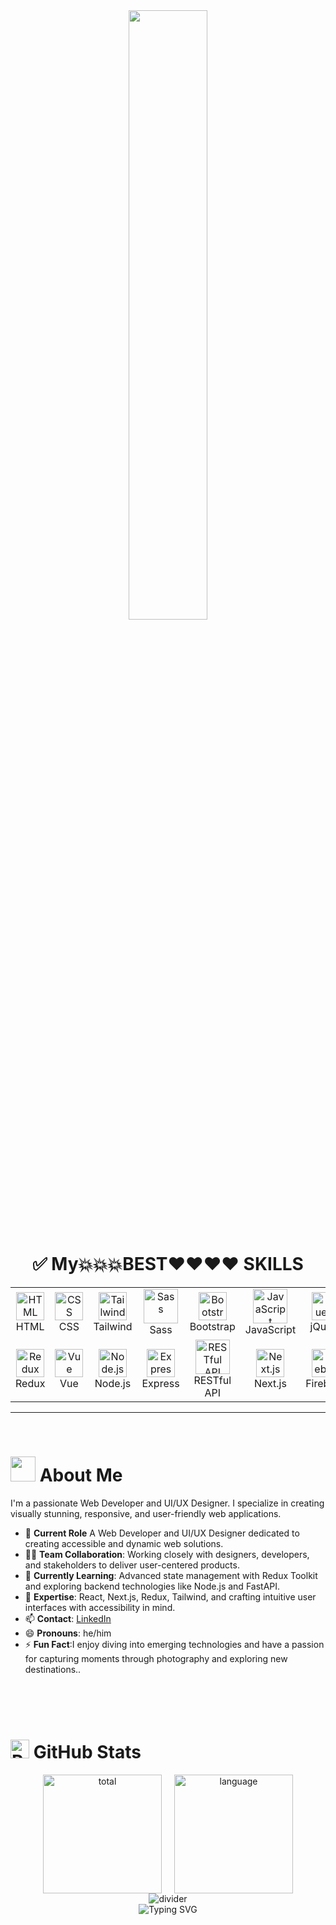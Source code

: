 
<div align="center">
  <img src="https://i.ibb.co.com/J3C8k0f/3d-render-little-boy-with-laptop-tools.jpg" width="50%" alt="" />
</div>

<h1 align="center">✅ My💥💥💥BEST❤❤❤❤ SKILLS</h1>
<p align="center">
<div align="center">
  <table>
    <tr>
      <td align="center" width="90">
        <img src="https://skillicons.dev/icons?i=html" width="45" height="45" alt="HTML" />
        <br>HTML
      </td>
      <td align="center" width="90">
        <img src="https://skillicons.dev/icons?i=css" width="45" height="45" alt="CSS" />
        <br>CSS
      </td>
      <td align="center" width="90">
        <img src="https://skillicons.dev/icons?i=tailwind" width="45" height="45" alt="Tailwind" />
        <br>Tailwind
      </td>
      <td align="center" width="90">
        <img src="https://techstack-generator.vercel.app/sass-icon.svg" alt="Sass" width="55" height="55" />
        <br>Sass
      </td>
      <td align="center" width="90">
        <img src="https://skillicons.dev/icons?i=bootstrap" width="45" height="45" alt="Bootstrap" />
        <br>Bootstrap
      </td>
      <td align="center" width="90">
        <img src="https://techstack-generator.vercel.app/js-icon.svg" alt="JavaScript" width="55" height="55" />
        <br>JavaScript
      </td>
      <td align="center" width="90">
        <img src="https://skillicons.dev/icons?i=jquery" width="45" height="45" alt="jQuery" />
        <br>jQuery
      </td>
      <td align="center" width="90">
        <img src="https://techstack-generator.vercel.app/ts-icon.svg" alt="TypeScript" width="55" height="55" />
        <br>TypeScript
      </td>
      <td align="center" width="90">
        <img src="https://techstack-generator.vercel.app/react-icon.svg" alt="React" width="55" height="55" />
        <br>React
      </td>
    </tr>
    <tr>
      <td align="center" width="90">
        <img src="https://skillicons.dev/icons?i=redux" width="45" height="45" alt="Redux" />
        <br>Redux
      </td>
      <td align="center" width="90">
        <img src="https://skillicons.dev/icons?i=vue" width="45" height="45" alt="Vue" />
        <br>Vue
      </td>
      <td align="center" width="90">
        <img src="https://skillicons.dev/icons?i=nodejs" width="45" height="45" alt="Node.js" />
        <br>Node.js
      </td>
      <td align="center" width="90">
        <img src="https://skillicons.dev/icons?i=express" width="45" height="45" alt="Express" />
        <br>Express
      </td>
      <td align="center" width="90">
        <img src="https://techstack-generator.vercel.app/restapi-icon.svg" alt="RESTful API" width="55" height="55" />
        <br>RESTful API
      </td>
      <td align="center" width="90">
        <img src="https://skillicons.dev/icons?i=nextjs" width="45" height="45" alt="Next.js" />
        <br>Next.js
      </td>
      <td align="center" width="90">
        <img src="https://skillicons.dev/icons?i=firebase" width="45" height="45" alt="Firebase" />
        <br>Firebase
      </td>
      <td align="center" width="90">
        <img src="https://skillicons.dev/icons?i=mongodb" width="45" height="45" alt="MongoDB" />
        <br>MongoDB
      </td>
      <td align="center" width="90">
        <img src="https://techstack-generator.vercel.app/github-icon.svg" alt="Github" width="55" height="55" />
        <br>Github
      </td>
    </tr>
  </table>
</div>



</p>
<hr>
<br>
</div>
</div>


<!-- <img src="https://raw.githubusercontent.com/Tarikul-Islam-Anik/Animated-Fluent-Emojis/master/Emojis/Hand%20gestures/Waving%20Hand.png" alt="Waving Hand" width="25" height="25" /> -->

<h1>
  <img src="https://user-images.githubusercontent.com/74038190/213844263-a8897a51-32f4-4b3b-b5c2-e1528b89f6f3.png" width="40" /> About Me
</h1>

<div>
  <p>
    I'm a passionate Web Developer and UI/UX Designer. I specialize in creating visually stunning, responsive, and user-friendly web applications.
  </p>
  
   

  <ul>
    <li>💼 <strong>Current Role</strong> A Web Developer and UI/UX Designer dedicated to creating accessible and dynamic web solutions.</li>
    <li>👨‍💼 <strong>Team Collaboration</strong>: Working closely with designers, developers, and stakeholders to deliver user-centered products.</li>
    <li>🌱 <strong>Currently Learning</strong>: Advanced state management with Redux Toolkit and exploring backend technologies like Node.js and FastAPI.</li>
    <li>💬 <strong>Expertise</strong>: React, Next.js, Redux, Tailwind, and crafting intuitive user interfaces with accessibility in mind.</li>
    <li>📫 <strong>Contact</strong>: <a href="https://www.linkedin.com/feed/">LinkedIn</a></li>
    <li>😄 <strong>Pronouns</strong>: he/him</li>
    <li>⚡ <strong>Fun Fact</strong>:I enjoy diving into emerging technologies and have a passion for capturing moments through photography and exploring new destinations..</li>
  </ul>
</div>

<br />
<br />
<br />


<h1>
  <img src="https://raw.githubusercontent.com/Tarikul-Islam-Anik/Animated-Fluent-Emojis/master/Emojis/Smilies/Robot.png" alt="Robot" width="30" /> GitHub Stats
</h1>



<div align="center" style="display: flex; justify-content: center; align-items: center; gap: 20px;">
  <img height="190" alt="total" src="https://github-readme-stats.vercel.app/api?username=kentaurse&show_icons=true&theme=gotham" />
  <img height="190" alt="language" src="https://github-readme-stats.vercel.app/api/top-langs/?username=kentaurse&layout=compact&theme=gotham" />
</div>

<div align="center">
  <img src="https://github.com/kentaurse/kentaurse/blob/main/assests/images/divider1.png" alt="divider" />
</div>

<div align="center">
  <img src="https://readme-typing-svg.demolab.com?font=Fira+Code&size=22&pause=1000&color=F78518&multiline=true&random=false&width=650&height=100&lines=Don't+forget+to+star+the+repositories+you+like;and+follow+me+for+more+updates." alt="Typing SVG" />
</div>

